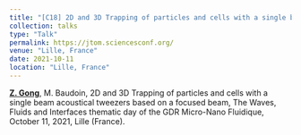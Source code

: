 ```yaml
---
title: "[C18] 2D and 3D Trapping of particles and cells with a single beam acoustical tweezers based on a focused beam"
collection: talks
type: "Talk"
permalink: https://jtom.sciencesconf.org/
venue: "Lille, France"
date: 2021-10-11
location: "Lille, France"
---
```


<u><b>Z. Gong</b></u>, M. Baudoin, 2D and 3D Trapping of particles and cells with a single beam acoustical tweezers based on a focused beam, The Waves, Fluids and Interfaces thematic day of the GDR Micro-Nano Fluidique, October 11, 2021, Lille (France).

